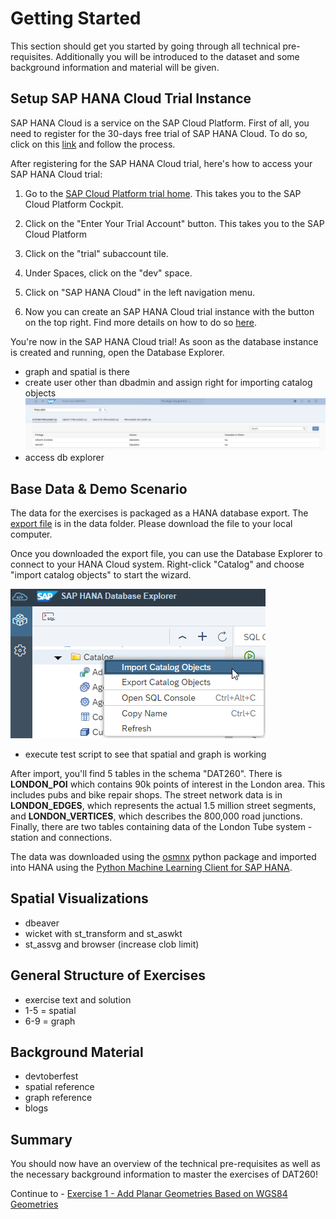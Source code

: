 # Getting Started

This section should get you started by going through all technical pre-requisites. Additionally you will be introduced to the dataset and some background information and material will be given.

## Setup SAP HANA Cloud Trial Instance <a name="subex1"></a>

SAP HANA Cloud is a service on the SAP Cloud Platform.
First of all, you need to register for the 30-days free trial of SAP HANA Cloud.
To do so, click on this [link](https://www.sap.com/registration/trial.9a2d77fd-9c7a-48d7-b618-5b83ba9d0445.html) and follow the process.

After registering for the SAP HANA Cloud trial, here's how to access your SAP HANA Cloud trial:

  1. Go to the [SAP Cloud Platform trial home](https://account.hanatrial.ondemand.com/register). This takes you to the SAP Cloud Platform Cockpit.

  2. Click on the "Enter Your Trial Account" button. This takes you to the SAP Cloud Platform 

  3. Click on the "trial" subaccount tile.

  4. Under Spaces, click on the "dev" space.

  5. Click on "SAP HANA Cloud" in the left navigation menu. 
  
  6. Now you can create an SAP HANA Cloud trial instance with the button on the top right. Find more details on how to do so [here](https://help.sap.com/viewer/db19c7071e5f4101837e23f06e576495/2020_03_QRC/en-US/784a1dbb421a4da29fb1e3bdf5f198ec.html).

You're now in the SAP HANA Cloud trial! 
As soon as the database instance is created and running, open the Database Explorer.



- graph and spatial is there
- create user other than dbadmin and assign right for importing catalog objects
![](images/privilege_assignment.png)
- access db explorer

## Base Data & Demo Scenario <a name="subex2"></a>
The data for the exercises is packaged as a HANA database export. The [export file](../data/DAT260.tar.gz) is in the data folder. Please download the file to your local computer.

Once you downloaded the export file, you can use the Database Explorer to connect to your HANA Cloud system. Right-click "Catalog" and choose "import catalog objects" to start the wizard.

![](images/import_catalog_objects.png)
- execute test script to see that spatial and graph is working

After import, you'll find 5 tables in the schema "DAT260". There is **LONDON_POI** which contains 90k points of interest in the London area. This includes pubs and bike repair shops. The street network data is in **LONDON_EDGES**, which represents the actual 1.5 million street segments, and **LONDON_VERTICES**, which describes the 800,000 road junctions. Finally, there are two tables containing data of the London Tube system - station and connections.

The data was downloaded using the [osmnx](https://github.com/gboeing/osmnx) python package and imported into HANA using the [Python Machine Learning Client for SAP HANA](https://pypi.org/project/hana-ml/).

## Spatial Visualizations <a name="subex3"></a>
- dbeaver
- wicket with st_transform and st_aswkt
- st_assvg and browser (increase clob limit)

## General Structure of Exercises <a name="subex4"></a>
- exercise text and solution
- 1-5 = spatial
- 6-9 = graph

## Background Material <a name="subex5"></a>
- devtoberfest
- spatial reference
- graph reference
- blogs

## Summary
You should now have an overview of the technical pre-requisites as well as the necessary background information to master the exercises of DAT260!

Continue to - [Exercise 1 - Add Planar Geometries Based on WGS84 Geometries](../ex1/README.md)
